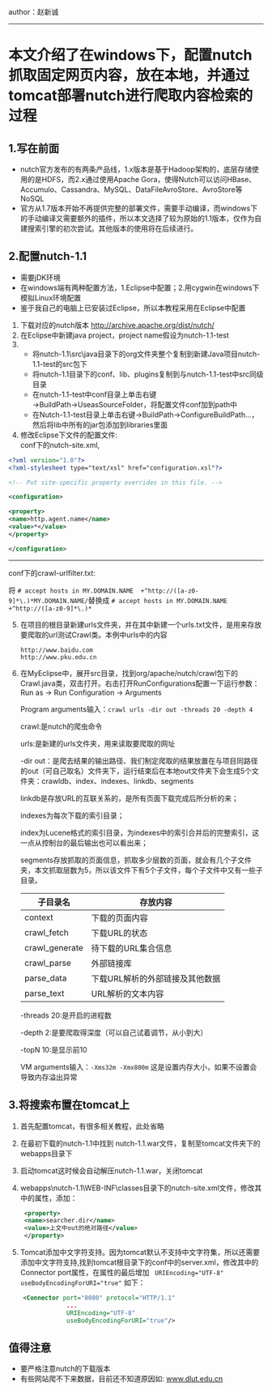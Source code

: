 author：赵新诚

---

# 本文介绍了在windows下，配置nutch抓取固定网页内容，放在本地，并通过tomcat部署nutch进行爬取内容检索的过程
## 1.写在前面
- nutch官方发布的有两条产品线，1.x版本是基于Hadoop架构的，底层存储使用的是HDFS，而2.x通过使用Apache Gora，使得Nutch可以访问HBase、Accumulo、Cassandra、MySQL、DataFileAvroStore、AvroStore等NoSQL
- 官方从1.7版本开始不再提供完整的部署文件，需要手动编译，而windows下的手动编译又需要额外的插件，所以本文选择了较为原始的1.1版本，仅作为自建搜索引擎的初次尝试。其他版本的使用将在后续进行。
## 2.配置nutch-1.1
- 需要jDK环境
- 在windows端有两种配置方法，1.Eclipse中配置；2.用cygwin在windows下模拟Linux环境配置
- 鉴于我自己的电脑上已安装过Eclipse，所以本教程采用在Eclipse中配置
1. 下载对应的nutch版本  http://archive.apache.org/dist/nutch/ 
2. 在Eclipse中新建java project，project name假设为nutch-1.1-test
3.  - 将nutch-1.1\src\java目录下的org文件夹整个复制到新建Java项目nutch-1.1-test的src包下
    - 将nutch-1.1目录下的conf、lib、plugins复制到与nutch-1.1-test中src同级目录
    - 在nutch-1.1-test中conf目录上单击右键→BuildPath→UseasSourceFolder，将配置文件conf加到path中   
    - 在Nutch-1.1-test目录上单击右键→BuildPath→ConfigureBuildPath…，然后将lib中所有的jar包添加到libraries里面
4. 修改Eclipse下文件的配置文件:  
    conf下的nutch-site.xml, 

```xml
<?xml version="1.0"?>
<?xml-stylesheet type="text/xsl" href="configuration.xsl"?>

<!-- Put site-specific property overrides in this file. -->

<configuration>

<property>
<name>http.agent.name</name>
<value>*</value>
</property>

</configuration> 
```

---
conf下的crawl-urlfilter.txt:

将 `# accept hosts in MY.DOMAIN.NAME  +^http://([a-z0-9]*\.)*MY.DOMAIN.NAME/`替换成 `# accept hosts in MY.DOMAIN.NAME  +^http://([a-z0-9]*\.)*`

5. 在项目的根目录新建urls文件夹，并在其中新建一个urls.txt文件，是用来存放要爬取的url测试Crawl类。本例中urls中的内容 
   
   ```
   http://www.baidu.com
   http://www.pku.edu.cn
   ```

6. 在MyEclipse中，展开src目录，找到org/apache/nutch/crawl包下的Crawl.java类，双击打开。右击打开RunConfigurations配置一下运行参数：Run as →  Run Configuration → Arguments 

    Program arguments输入：`crawl urls -dir out -threads 20 -depth 4`

    crawl:是nutch的爬虫命令

    urls:是新建的urls文件夹，用来读取要爬取的网址
    
    -dir out：是爬去结果的输出路径、我们制定爬取的结果放置在与项目同路径的out（可自己取名）文件夹下，运行结束后在本地out文件夹下会生成5个文件夹：crawldb、index、indexes、linkdb、segments
    
    linkdb是存放URL的互联关系的，是所有页面下载完成后所分析的来；
    
    indexes为每次下载的索引目录；
    
    index为Lucene格式的索引目录，为indexes中的索引合并后的完整索引，这一点从控制台的最后输出也可以看出来；
    
    segments存放抓取的页面信息，抓取多少层数的页面，就会有几个子文件夹，本文抓取层数为5，所以该文件下有5个子文件，每个子文件中又有一些子目录。
    
    子目录名|存放内容
    ---|---
    context|下载的页面内容
    crawl_fetch|下载URL的状态
    crawl_generate|待下载的URL集合信息
    crawl_parse|外部链接库
    parse_data|下载URL解析的外部链接及其他数据
    parse_text|URL解析的文本内容

    -threads 20:是开启的进程数
    
    -depth 2:是要爬取得深度（可以自己试着调节，从小到大）
    
    -topN 10:是显示前10

    VM arguments输入：`-Xms32m -Xmx800m` 这是设置内存大小，如果不设置会导致内存溢出异常
## 3.将搜索布置在tomcat上

1. 首先配置tomcat，有很多相关教程，此处省略
2. 在最初下载的nutch-1.1中找到 nutch-1.1.war文件，复制至tomcat文件夹下的webapps目录下
3. 启动tomcat这时候会自动解压nutch-1.1.war，关闭tomcat
4. webapps\nutch-1.1\WEB-INF\classes目录下的nutch-site.xml文件，修改其中的属性，添加：

   ```xml
    <property>
    <name>searcher.dir</name>
    <value>上文中out的绝对路径</value>
    </property>

    ```
5. Tomcat添加中文字符支持。因为tomcat默认不支持中文字符集，所以还需要添加中文字符支持,找到tomcat根目录下的conf中的server.xml，修改其中的Connector port属性，在属性的最后增加 
    ` URIEncoding="UTF-8" useBodyEncodingForURI="true"` 如下：

```xml 
    <Connector port="8080" protocol="HTTP/1.1"
                ...
                URIEncoding="UTF-8"
                useBodyEncodingForURI="true"/>
```

## 值得注意
- 要严格注意nutch的下载版本
- 有些网站爬不下来数据，目前还不知道原因如: www.dlut.edu.cn